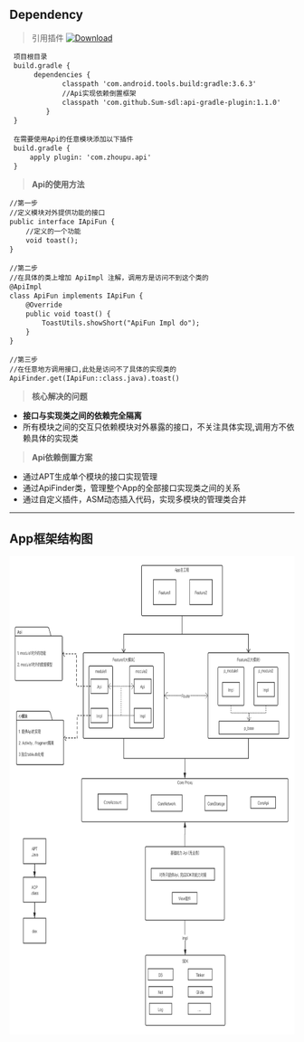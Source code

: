 
## Dependency
 > 引用插件 [ ![Download](https://api.bintray.com/packages/sum-sdl/android/api-gradle-plugin/images/download.svg) ](https://bintray.com/sum-sdl/android/api-gradle-plugin/_latestVersion)
   ```
    项目根目录
    build.gradle {
         dependencies {
                classpath 'com.android.tools.build:gradle:3.6.3'
                //Api实现依赖倒置框架
                classpath 'com.github.Sum-sdl:api-gradle-plugin:1.1.0'
            }
    }

    在需要使用Api的任意模块添加以下插件
    build.gradle {
        apply plugin: 'com.zhoupu.api'
    }
   ```

> **Api的使用方法**
```
//第一步
//定义模块对外提供功能的接口
public interface IApiFun {
    //定义的一个功能
    void toast();
}

//第二步
//在具体的类上增加 ApiImpl 注解，调用方是访问不到这个类的
@ApiImpl
class ApiFun implements IApiFun {
    @Override
    public void toast() {
        ToastUtils.showShort("ApiFun Impl do");
    }
}

//第三步
//在任意地方调用接口,此处是访问不了具体的实现类的
ApiFinder.get(IApiFun::class.java).toast()
```

> **核心解决的问题**
- **接口与实现类之间的依赖完全隔离**
- 所有模块之间的交互只依赖模块对外暴露的接口，不关注具体实现,调用方不依赖具体的实现类

> **Api依赖倒置方案**
- 通过APT生成单个模块的接口实现管理
- 通过ApiFinder类，管理整个App的全部接口实现类之间的关系
- 通过自定义插件，ASM动态插入代码，实现多模块的管理类合并


----

## App框架结构图
<div align="center">
<img src="https://github.com/Sum-sdl/AndroidAucFrame/raw/master/asset/Frame.png" height="845" width="890">
</div>